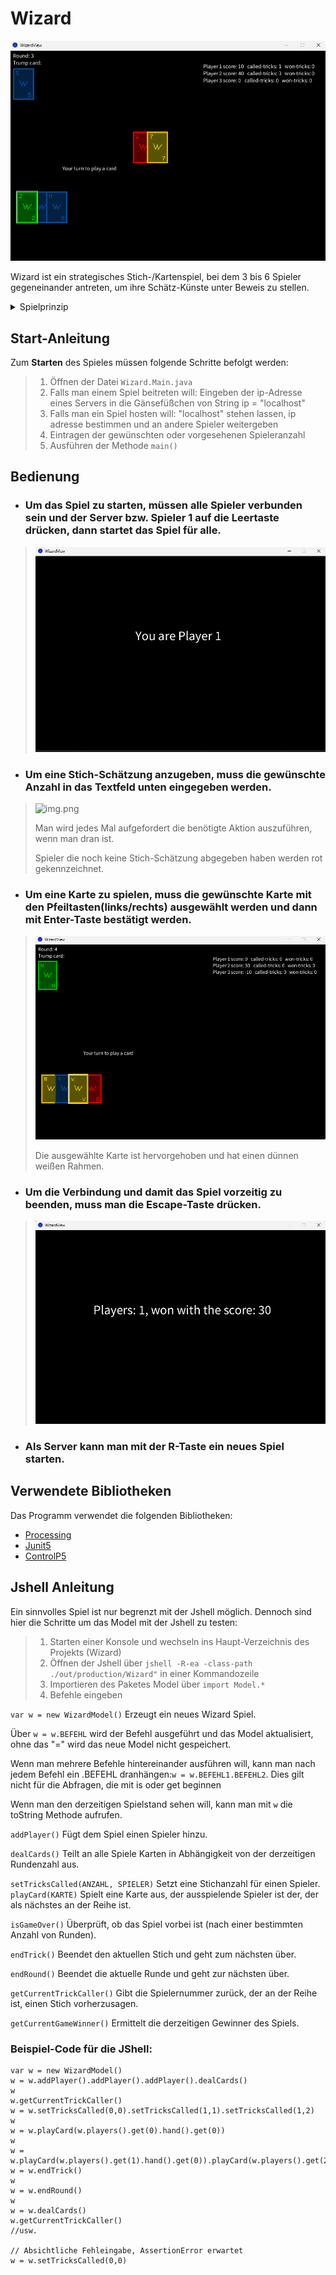 # Wizard

![](Screenshots/Gameplay.png)<p>

Wizard ist ein strategisches Stich-/Kartenspiel, bei dem 3 bis 6 Spieler gegeneinander antreten,
um ihre Schätz-Künste unter Beweis zu stellen.<p>

<details>
<summary>Spielprinzip</summary>
Das Spielprinzip besteht daraus, dass jede Runde die Rundenanzahl an Karten an jeden Spieler verteilt werden und die Spieler dann schätzen, wie viele Stiche sie mit ihren Karten gewinnen werden. <p>

> Hier muss man nicht alles auf Anhieb verstehen, man kann im Zweifelsfall einfach im Programm Dinge ausprobieren, um die Regeln zu verstehen.


- Pro Stich wird genau eine Karte pro Spieler im Uhrzeigersinn gelegt und Punkte bekommt man, wenn man genau richtig geraten hat, sonst bekommt man Punkte abgezogen. <p>

- Man gewinnt einen Stich, wenn man die höchste Karte gelegt hat, dabei gibt es einige Dinge zu beachten: <p>

> Ein Zauberer(W) schlägt jede Karte und ein Narr(N) verliert gegen jede Karte. Es gibt eine Trumpf-farbe, Karten dieser Farbe schlagen automatisch Karten mit anderen Farben. <p>
> Sonst gilt wie üblich, dass die höchste Zahl gewinnt.<p>
> Zu beachten ist noch, dass man einen Lege-Zwang für eine bestimmte Farbe hat, sofern man keinen Zauberer oder Narr hat. Der Lege-Zwang wird durch die vom Startspieler gespielte Karte bestimmt.<p>
> Ein als erstes gelegter Zauberer annuliert diesen Zwang und ein als erstes gelegter Narr verschiebt die Bestimmung auf die nächste gelegte Karte.

- Man bekommt für das richtig Raten 20 Punkte und für jeden, dabei gewonnen Stich, 10 Punkte auf seine Punktzahl. <p>

- Bei falschem Raten bekommt man für jeden, vom geschätzten Stich abweichenden, Stich 10 Punkte abgezogen. <p>

- Nach dem Stich wird der gewinner des Stiches zum Startspieler.<p>

- Eine Runde ist beendet, wenn alle Spieler keine Karten mehr auf der Hand haben. Nach einer Runde ist der Spieler Startspieler, welcher eine Person weiter, im Uhrzeigersinn, vom ersten Startspieler der letzten Runde, ist.<p>
- Das Spiel ist vorbei, wenn beim Austeilen der Karten nicht mehr genug vorhanden sind, damit jeder Spieler die Rundenzahl an Karten hat.<p>
Am Ende hat der Spieler mit der höchsten Punktzahl gewonnen.
</details>

## Start-Anleitung

Zum **Starten** des Spieles müssen folgende Schritte befolgt werden:
>1. Öffnen der Datei `Wizard.Main.java`
>2. Falls man einem Spiel beitreten will: Eingeben der ip-Adresse eines Servers in die Gänsefüßchen von String ip = "localhost"
>2. Falls man ein Spiel hosten will: "localhost" stehen lassen, ip adresse bestimmen und an andere Spieler weitergeben
>3. Eintragen der gewünschten oder vorgesehenen Spieleranzahl
>4. Ausführen der Methode `main()`

## Bedienung
- ### Um das Spiel zu starten, müssen alle Spieler verbunden sein und der Server bzw. Spieler 1 auf die Leertaste drücken, dann startet das Spiel für alle.<p>
> ![Start](Screenshots/StartScreen.png)

-  ### Um eine Stich-Schätzung anzugeben, muss die gewünschte Anzahl in das Textfeld unten eingegeben werden.<p>
> ![img.png](Screenshots/Schätzung.png)<p>
> Man wird jedes Mal aufgefordert die benötigte Aktion auszuführen, wenn man dran ist.<p>
> Spieler die noch keine Stich-Schätzung abgegeben haben werden rot gekennzeichnet.

- ### Um eine Karte zu spielen, muss die gewünschte Karte mit den Pfeiltasten(links/rechts) ausgewählt werden und dann mit Enter-Taste bestätigt werden.
> ![img_1.png](Screenshots/Spielen.png)<p>
> Die ausgewählte Karte ist hervorgehoben und hat einen dünnen weißen Rahmen.

- ### Um die Verbindung und damit das Spiel vorzeitig zu beenden, muss man die Escape-Taste drücken.
> ![img_2.png](Screenshots/Ende.png)

- ### Als Server kann man mit der R-Taste ein neues Spiel starten.


## Verwendete Bibliotheken
Das Programm verwendet die folgenden Bibliotheken:
- [Processing](http://www.processing.org)
- <a href="https://junit.org"> Junit5</a>
- <a href="https://www.sojamo.de/libraries/controlP5/"> ControlP5</a>


## Jshell Anleitung
Ein sinnvolles Spiel ist nur begrenzt mit der Jshell möglich. Dennoch sind hier die Schritte um das Model mit der Jshell zu testen:
>1. Starten einer Konsole und wechseln ins Haupt-Verzeichnis des Projekts (Wizard)
>2. Öffnen der Jshell über `jshell -R-ea -class-path ./out/production/Wizard"` in einer Kommandozeile
>3. Importieren des Paketes Model über `import Model.*`
>4. Befehle eingeben

`var w = new WizardModel()` Erzeugt ein neues Wizard Spiel.<p>
Über `w = w.BEFEHL` wird der Befehl ausgeführt und das Model aktualisiert, ohne das "=" wird das neue Model nicht gespeichert. <p>
Wenn man mehrere Befehle hintereinander ausführen will, kann man nach jedem Befehl ein .BEFEHL dranhängen:`w = w.BEFEHL1.BEFEHL2`.
Dies gilt nicht für die Abfragen, die mit is oder get beginnen <p>
Wenn man den derzeitigen Spielstand sehen will, kann man mit `w` die toString Methode aufrufen.

`addPlayer()` Fügt dem Spiel einen Spieler hinzu.<p>
`dealCards()` Teilt an alle Spiele Karten in Abhängigkeit von der derzeitigen Rundenzahl aus.<p>
`setTricksCalled(ANZAHL, SPIELER)` Setzt eine Stichanzahl für einen Spieler.
`playCard(KARTE)` Spielt eine Karte aus, der ausspielende Spieler ist der, der als nächstes an der Reihe ist. <p>
`isGameOver()` Überprüft, ob das Spiel vorbei ist (nach einer bestimmten Anzahl von Runden).<p>
`endTrick()` Beendet den aktuellen Stich und geht zum nächsten über.<p>
`endRound()` Beendet die aktuelle Runde und geht zur nächsten über.<p>
`getCurrentTrickCaller()` Gibt die Spielernummer zurück, der an der Reihe ist, einen Stich vorherzusagen.<p>
`getCurrentGameWinner()` Ermittelt die derzeitigen Gewinner des Spiels.

### Beispiel-Code für die JShell:
```
var w = new WizardModel()
w = w.addPlayer().addPlayer().addPlayer().dealCards()
w
w.getCurrentTrickCaller()
w = w.setTricksCalled(0,0).setTricksCalled(1,1).setTricksCalled(1,2)
w
w = w.playCard(w.players().get(0).hand().get(0))
w
w = w.playCard(w.players().get(1).hand().get(0)).playCard(w.players().get(2).hand().get(0))
w = w.endTrick()
w
w = w.endRound()
w
w = w.dealCards()
w.getCurrentTrickCaller()
//usw.

// Absichtliche Fehleingabe, AssertionError erwartet
w = w.setTricksCalled(0,0)
```


